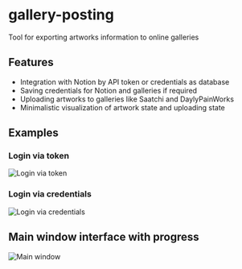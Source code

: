 # gallery-posting
Tool for exporting artworks information to online galleries

## Features
- Integration with Notion by API token or credentials as database
- Saving credentials for Notion and galleries if required
- Uploading artworks to galleries like Saatchi and DaylyPainWorks
- Minimalistic visualization of artwork state and uploading state

## Examples
### Login via token
![Login via token](https://github.com/PorridgePower/gallery-posting/assets/62947325/04fe4c7a-dea5-49e8-be06-657eff0d8abc)
### Login via credentials
![Login via credentials](https://github.com/PorridgePower/gallery-posting/assets/62947325/f1e1e74a-50ac-43e6-8889-b0e189a2bc15)
## Main window interface with progress
![Main window](https://github.com/PorridgePower/gallery-posting/assets/62947325/8727a835-b024-4cac-904f-9eedbede2a7f)
